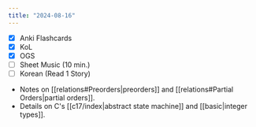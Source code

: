 ```yaml
---
title: "2024-08-16"
---
```


- [x] Anki Flashcards
- [x] KoL
- [x] OGS
- [ ] Sheet Music (10 min.)
- [ ] Korean (Read 1 Story)

* Notes on [[relations#Preorders|preorders]] and [[relations#Partial Orders|partial orders]].
* Details on C's [[c17/index|abstract state machine]] and [[basic|integer types]].
